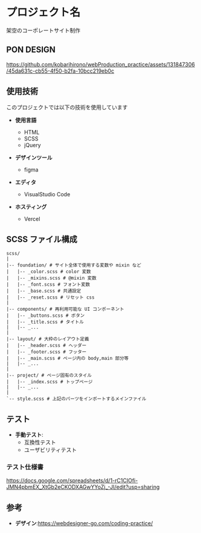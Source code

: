 # プロジェクト名

架空のコーポレートサイト制作

## PON DESIGN
https://github.com/kobarihirono/webProduction_practice/assets/131847306/45da631c-cb55-4f50-b2fa-10bcc219eb0c



## 使用技術

このプロジェクトでは以下の技術を使用しています

- **使用言語**
  - HTML
  - SCSS
  - jQuery

- **デザインツール**
  - figma

- **エディタ**
  - VisualStudio Code

- **ホスティング**
  - Vercel

## SCSS ファイル構成

```plaintext
scss/
|
|-- foundation/ # サイト全体で使用する変数や mixin など
|   |-- _color.scss # color 変数
|   |-- _mixins.scss # @mixin 変数
|   |-- _font.scss # フォント変数
|   |-- _base.scss # 共通設定
|   |-- _reset.scss # リセット css
|
|-- components/ # 再利用可能な UI コンポーネント
|   |-- _buttons.scss # ボタン
|   |-- _title.scss # タイトル
|   |-- _...
|
|-- layout/ # 大枠のレイアウト定義
|   |-- _header.scss # ヘッダー
|   |-- _footer.scss # フッター
|   |-- _main.scss # ページ内の body,main 部分等
|   |-- _...
|
|-- project/ # ページ固有のスタイル
|   |-- _index.scss # トップページ
|   |-- _...
|
`-- style.scss # 上記のパーツをインポートするメインファイル
```

## テスト

- **手動テスト**:
  - 互換性テスト
  - ユーザビリティテスト

### テスト仕様書

https://docs.google.com/spreadsheets/d/1-rC1CIOfi-JMN4pbmEX_XtGb2eCKODXAGwYYoZj_-JI/edit?usp=sharing

## 参考

- **デザイン**:https://webdesigner-go.com/coding-practice/

